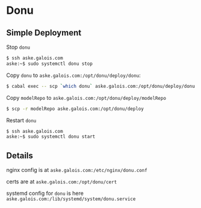 # Donu

## Simple Deployment

Stop `donu`

```sh
$ ssh aske.galois.com
aske:~$ sudo systemctl donu stop
```

Copy `donu` to `aske.galois.com:/opt/donu/deploy/donu`:

```sh
$ cabal exec -- scp `which donu` aske.galois.com:/opt/donu/deploy/donu
```

Copy `modelRepo` to `aske.galois.com:/opt/donu/deploy/modelRepo`

```sh
$ scp -r modelRepo aske.galois.com:/opt/donu/deploy
```

Restart `donu`

```sh
$ ssh aske.galois.com
aske:~$ sudo systemctl donu start
```

## Details

nginx config is at `aske.galois.com:/etc/nginx/donu.conf`

certs are at `aske.galois.com:/opt/donu/cert`

systemd config for `donu` is here `aske.galois.com:/lib/systemd/system/donu.service`